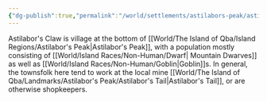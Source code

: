 ```yaml
---
{"dg-publish":true,"permalink":"/world/settlements/astilabors-peak/astilabor-s-claw/"}
---
```



Astilabor's Claw is village at the bottom of [[World/The Island of Qba/Island Regions/Astilabor's Peak\|Astilabor's Peak]], with a population mostly consisting of [[World/Island Races/Non-Human/Dwarf\| Mountain Dwarves]] as well as [[World/Island Races/Non-Human/Goblin\|Goblin]]s. In general, the townsfolk here tend to work at the local mine [[World/The Island of Qba/Landmarks/Astilabor's Peak/Astilabor's Tail\|Astilabor's Tail]], or are otherwise shopkeepers.